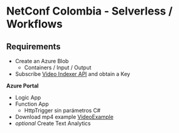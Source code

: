 # NetConf Colombia - Selverless / Workflows

## Requirements
* Create an Azure Blob
	*	Containers / Input / Output
* Subscribe [Video Indexer API](https://videobreakdown.portal.azure-api.net/) and obtain a Key

**Azure Portal**

* Logic App
* Function App
	* HttpTrigger sin parámetros C#
* Download mp4 example [VideoExample](https://netconfblob.blob.core.windows.net/input-assets/I%20Am%20NOT%20Black%20You%20are%20NOT%20White.mp4?st=2017-11-09T13%3A18%3A00Z&se=2017-11-10T13%3A18%3A00Z&sp=rl&sv=2017-04-17&sr=b&sig=nTrV8cdE%2FeRaCeSPTyvXhD8DfHFN3dOr8k6348UcTd8%3D)
* *optional* Create Text Analytics